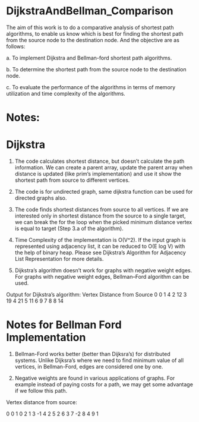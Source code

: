 # DijkstraAndBellman_Comparison
The aim of this work is to do a comparative analysis of shortest path algorithms, to enable us know which is best for finding the shortest path from the source node to the destination node. And the objective are as follows: 

a. To implement Dijkstra and Bellman-ford shortest path algorithms. 

b. To determine the shortest path from the source node to the destination node. 

c. To evaluate the performance of the algorithms in terms of memory utilization and time complexity of the algorithms.


# Notes:
# Dijkstra 
1) The code calculates shortest distance, but doesn’t calculate the path information. We can create a parent array, update the parent array when distance is updated (like prim’s implementation) and use it show the shortest path from source to different vertices.

2) The code is for undirected graph, same dijkstra function can be used for directed graphs also.

3) The code finds shortest distances from source to all vertices. If we are interested only in shortest distance from the source to a single target, we can break the for the loop when the picked minimum distance vertex is equal to target (Step 3.a of the algorithm).

4) Time Complexity of the implementation is O(V^2). If the input graph is represented using adjacency list, it can be reduced to O(E log V) with the help of binary heap. Please see
Dijkstra’s Algorithm for Adjacency List Representation for more details.

5) Dijkstra’s algorithm doesn’t work for graphs with negative weight edges. For graphs with negative weight edges, Bellman–Ford algorithm can be used.

Output for Dijkstra’s algorithm:
Vertex   Distance from Source
0                0
1                4
2                12
3                19
4                21
5                11
6                9
7                8
8                14


# Notes for Bellman Ford Implementation

1) Bellman-Ford works better (better than Dijksra’s) for distributed systems. Unlike Dijksra’s where we need to find minimum value of all vertices, in Bellman-Ford, edges are considered one by one.

2) Negative weights are found in various applications of graphs. For example instead of paying costs for a path, we may get some advantage if we follow this path.

Vertex distance from source:

0                0
1                0
2                1
3                -1
4                2
5                2
6                3
7                -2
8                4
9                1

